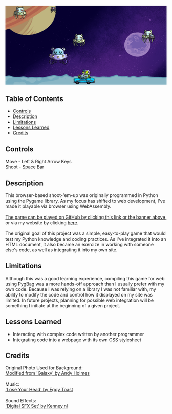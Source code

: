 [![banner](Space-Banner.png)](https://khyleb.github.io/space-meanies/)

## Table of Contents
- [Controls](#controls)
- [Description](#description)
- [Limitations](#limitations)
- [Lessons Learned](#lessons-learned)
- [Credits](#credits)


## Controls
Move  - Left & Right Arrow Keys<br>
Shoot - Space Bar

## Description
This browser-based shoot-'em-up was originally programmed in Python using the Pygame library. As my focus has shifted to web development, I've made it playable via browser using WebAssembly.<br><br>
[The game can be played on GitHub by clicking this link or the banner above,](https://khyleb.github.io/space-meanies/) or via my website by clicking [here](https://kbest.ca/space-meanies/full-game.html).
<br><br>
The original goal of this project was a simple, easy-to-play game that would test my Python knowledge and coding practices. As I've integrated it into an HTML document, it also became an exercize in working with someone else's code, as well as integrating it into my own site.

## Limitations
Although this was a good learning experience, compiling this game for web using PygBag was a more hands-off approach than I usually prefer with my own code. Because I was relying on a library I was not familiar with, my ability to modify the code and control how it displayed on my site was limited. In future projects, planning for possible web integration will be something I initiate at the beginning of a given project. 

## Lessons Learned 
- Interacting with complex code written by another programmer
- Integrating code into a webpage with its own CSS stylesheet

## Credits
Original Photo Used for Background:<br>[Modified from 'Galaxy' by Andy Holmes](https://unsplash.com/photos/rCbdp8VCYhQ)<br><br>
Music:<br>['Lose Your Head' by Eggy Toast](https://freemusicarchive.org/music/eggy-toast/game-music/lose-your-headmp3/)<br><br>
Sound Effects:<br>['Digital SFX Set' by Kenney.nl](https://opengameart.org/content/63-digital-sound-effects-lasers-phasers-space-etc)<br><br>
